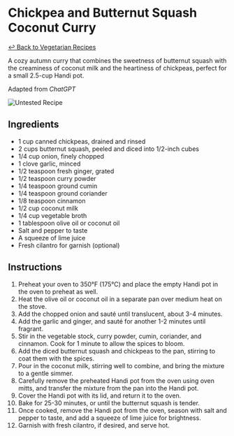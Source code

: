 # Chickpea and Butternut Squash Coconut Curry

[&larrhk; Back to Vegetarian Recipes](./README.md)

A cozy autumn curry that combines the sweetness of butternut squash with the creaminess of coconut milk and the heartiness of chickpeas, perfect for a small 2.5-cup Handi pot.

Adapted from _ChatGPT_

![Untested Recipe](https://badgen.net/badge/untested/recipe/AA4A44)

## Ingredients
- 1 cup canned chickpeas, drained and rinsed
- 2 cups butternut squash, peeled and diced into 1/2-inch cubes
- 1/4 cup onion, finely chopped
- 1 clove garlic, minced
- 1/2 teaspoon fresh ginger, grated
- 1/2 teaspoon curry powder
- 1/4 teaspoon ground cumin
- 1/4 teaspoon ground coriander
- 1/8 teaspoon cinnamon
- 1/2 cup coconut milk
- 1/4 cup vegetable broth
- 1 tablespoon olive oil or coconut oil
- Salt and pepper to taste
- A squeeze of lime juice
- Fresh cilantro for garnish (optional)

## Instructions
1. Preheat your oven to 350°F (175°C) and place the empty Handi pot in the oven to preheat as well.
2. Heat the olive oil or coconut oil in a separate pan over medium heat on the stove.
3. Add the chopped onion and sauté until translucent, about 3-4 minutes.
4. Add the garlic and ginger, and sauté for another 1-2 minutes until fragrant.
5. Stir in the vegetable stock, curry powder, cumin, coriander, and cinnamon. Cook for 1 minute to allow the spices to bloom.
6. Add the diced butternut squash and chickpeas to the pan, stirring to coat them with the spices.
7. Pour in the coconut milk, stirring well to combine, and bring the mixture to a gentle simmer.
8. Carefully remove the preheated Handi pot from the oven using oven mitts, and transfer the mixture from the pan into the Handi pot.
9. Cover the Handi pot with its lid, and return it to the oven.
10. Bake for 25-30 minutes, or until the butternut squash is tender.
11. Once cooked, remove the Handi pot from the oven, season with salt and pepper to taste, and add a squeeze of lime juice for brightness.
12. Garnish with fresh cilantro, if desired, and serve hot.

